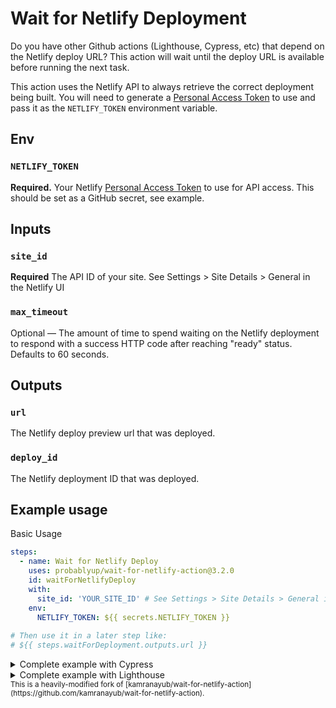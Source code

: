 # Wait for Netlify Deployment

Do you have other Github actions (Lighthouse, Cypress, etc) that depend on the Netlify deploy URL? This action will wait until the deploy URL is available before running the next task.

This action uses the Netlify API to always retrieve the correct deployment being built. You will need to generate a [Personal Access Token](https://app.netlify.com/user/applications/personal) to use and pass it as the `NETLIFY_TOKEN` environment variable.

## Env

### `NETLIFY_TOKEN`

**Required.** Your Netlify [Personal Access Token](https://app.netlify.com/user/applications/personal) to use for API access. This should be set as a GitHub secret, see example.

## Inputs

### `site_id`

**Required** The API ID of your site. See Settings > Site Details > General in the Netlify UI

### `max_timeout`

Optional — The amount of time to spend waiting on the Netlify deployment to respond with a success HTTP code after reaching "ready" status. Defaults to 60 seconds.

## Outputs

### `url`

The Netlify deploy preview url that was deployed.

### `deploy_id`

The Netlify deployment ID that was deployed.

## Example usage

Basic Usage

```yaml
steps:
  - name: Wait for Netlify Deploy
    uses: probablyup/wait-for-netlify-action@3.2.0
    id: waitForNetlifyDeploy
    with:
      site_id: 'YOUR_SITE_ID' # See Settings > Site Details > General in the Netlify UI
    env:
      NETLIFY_TOKEN: ${{ secrets.NETLIFY_TOKEN }}
      
# Then use it in a later step like:
# ${{ steps.waitForDeployment.outputs.url }}
```

<details>
<summary>Complete example with Cypress</summary>
<br />

```yaml
name: Cypress
on: pull_request
jobs:
  integration:
    runs-on: ubuntu-latest

    jobs:
    cypress:
      runs-on: ubuntu-latest
      steps:
        - uses: actions/checkout@v2

        - name: Install modules
          run: npm ci

        - name: Wait for Netlify
          uses: probablyup/wait-for-netlify-action@3.2.0
          id: waitForDeployment
          with:
            site_id: '[your site ID here]'
          env:
            NETLIFY_TOKEN: ${{ secrets.NETLIFY_TOKEN }}

        - name: Run Cypress
          uses: cypress-io/github-action@v2
          with:
            record: true
            config: baseUrl=${{ steps.waitForDeployment.outputs.url }}
          env:
            # pass the Dashboard record key as an environment variable
            CYPRESS_RECORD_KEY: ${{ secrets.CYPRESS_RECORD_KEY }}
            # this is automatically set by GitHub
            GITHUB_TOKEN: ${{ secrets.GITHUB_TOKEN }}
```

</details>

<details>
<summary>Complete example with Lighthouse</summary>
<br />

```yaml
name: Lighthouse

on: pull_request

jobs:
  build:
    runs-on: ubuntu-latest

    steps:
      - uses: actions/checkout@v1
      - name: Use Node.js 12.x
        uses: actions/setup-node@v1
        with:
          node-version: 12.x
      - name: Install
        run: |
          npm ci
      - name: Build
        run: |
          npm run build
      - name: Waiting for 200 from Netlify
        uses: probablyup/wait-for-netlify-action@3.2.0
        id: waitForNetlifyDeploy
        with:
          site_id: 'YOUR_SITE_ID' # See Settings > Site Details > General in the Netlify UI
        env:
          NETLIFY_TOKEN: ${{ secrets.NETLIFY_TOKEN }}
      - name: Lighthouse CI
        run: |
          npm install -g @lhci/cli@0.3.x
          lhci autorun --upload.target=temporary-public-storage --collect.url=${{ steps.waitForNetlifyDeploy.outputs.url }} || echo "LHCI failed!"
        env:
          LHCI_GITHUB_APP_TOKEN: ${{ secrets.LHCI_GITHUB_APP_TOKEN }}
```

</details>

<small>
This is a heavily-modified fork of [kamranayub/wait-for-netlify-action](https://github.com/kamranayub/wait-for-netlify-action).
</small>
